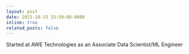 ```yaml
---
layout: post
date: 2021-10-15 15:59:00-0400
inline: true
related_posts: false
---
```


Started at AWE Technologies as an Associate Data Scientist/ML Engineer